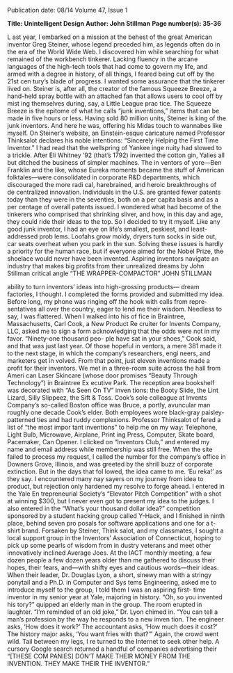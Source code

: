 Publication date: 08/14
Volume 47, Issue 1

**Title: Unintelligent Design**
**Author: John Stillman**
**Page number(s): 35-36**

L
ast year, I embarked on a mission at the behest 
of the great American inventor Greg Steiner, 
whose legend preceded him, as legends often do 
in the era of the World Wide Web. I discovered 
him while searching for what remained of the 
workbench tinkerer. Lacking fluency in the arcane 
languages of the high-tech tools that had come to 
govern my life, and armed with a degree in history, 
of all things, I feared being cut off by the 21st cen­
tury’s blade of progress. I wanted some assurance 
that the tinkerer lived on. 
Steiner is, after all, the creator of the famous 
Squeeze Breeze, a hand-held spray bottle with an 
attached fan that allows users to cool off by mist­
ing themselves during, say, a Little League prac­
tice. The Squeeze Breeze is the epitome of what 
he calls “junk inventions,” items that can be made 
in five hours or less. Having sold 80 million units, 
Steiner is king of the junk inventors. And here he 
was, offering his Midas touch to wannabes like 
myself. On Steiner’s website, an Einstein-esque 
caricature named Professor Thinksalot declares 
his noble intentions: “Sincerely Helping the First 
Time Inventor.”
I had read that the wellspring of Yankee inge­
nuity had slowed to a trickle. After Eli Whitney ’92 
(that’s 1792) invented the cotton gin, Yalies all but 
ditched the business of simpler machines. The in­
ventors of yore—Ben Franklin and the like, whose 
Eureka moments became the stuff of American 
folktales—were consolidated in corporate R&D 
departments, which discouraged the more radi­
cal, harebrained, and heroic breakthroughs of de­
centralized innovation. Individuals in the U.S. are 
granted fewer patents today than they were in the 
seventies, both on a per capita basis and as a per­
centage of overall patents issued. 
I wondered what had become of the tinkerers 
who comprised that shrinking sliver, and how, in 
this day and age, they could ride their ideas to the 
top. So I decided to try it myself.
Like any good junk inventor, I had an eye on 
life’s smallest, peskiest, and least-addressed prob­
lems. Loofahs grow moldy, dryers turn socks in­
side out, car seats overheat when you park in 
the sun. Solving these issues is hardly a priority 
for the human race, but if everyone aimed for 
the Nobel Prize, the shoelace would never have 
been invented. 
Aspiring inventors navigate an industry that 
makes big profits from their unrealized dreams
by John Stillman
critical angle
“THE WRAPPER-COMPACTOR” JOHN STILLMAN


ability to turn inventors’ ideas 
into high-grossing products—
dream factories, I thought. I 
completed the forms provided 
and submitted my idea. Before 
long, my phone was ringing off 
the hook with calls from repre­
sentatives all over the country, 
eager to lend me their wisdom. 
Needless to say, I was flattered. 
When I walked into his of­
fice in Braintree, Massachusetts, 
Carl Cook, a New Product Re­
cruiter for Invents Company, 
LLC, asked me to sign a form 
acknowledging that the odds 
were not in my favor. 
“Ninety-one thousand peo-
ple have sat in your shoes,” 
Cook said, and that was just 
last year. Of those hopeful in­
ventors, a mere 381 made it to 
the next stage, in which the 
company’s 
researchers, 
engi­
neers, and marketers get in­
volved. From that point, just 
eleven inventions made a profit
 for their inventors.
We met in a three-room 
suite across the hall from Ameri­
can Laser Skincare (whose door 
promises 
“Beauty 
Through 
Technology”) in Braintree Ex­
ecutive Park. The reception 
area bookshelf was decorated 
with “As Seen On TV” inven­
tions: the Booty Slide, the Lint 
Lizard, Silly Slippeez, the Sift 
& Toss. Cook’s sole colleague 
at Invents Company’s so-called 
Boston office was Bruce, a 
portly, avuncular man roughly 
one decade Cook’s elder. Both 
employees 
wore 
black-gray 
paisley-patterned ties and had 
ruddy complexions. 
Professor Thinksalot 
of­
fered a list of “the most impor­
tant inventions” to help me on 
my way: Telephone, Light Bulb, 
Microwave, 
Airplane, 
Print­
ing Press, Computer, Skate­
board, Pacemaker, Can Opener. 
I clicked on “Inventors Club,” 
and entered my name and email 
address while membership was 
still free. When the site failed to 
process my request, I called the 
number for the company’s office 
in Downers Grove, Illinois, and 
was greeted by the shrill buzz of 
corporate extinction. 
But in the days that fol­
lowed, the idea came to me. ‘Eu­
reka!’ as they say. 
I encountered many nay­
sayers on my journey from idea 
to product, but rejection only 
hardened my resolve to forge 
ahead. I entered in the Yale En­
trepreneurial Society’s “Elevator 
Pitch Competition” with a shot 
at winning $300, but I never 
even got to present my idea to 
the judges. I also entered in the 
“What’s your thousand dollar 
idea?” competition sponsored 
by a student hacking group 
called Y-Hack, and I finished in 
ninth place, behind seven pro­
posals for software applications 
and one for a t-shirt brand. 
Forsaken by Steiner, Think­
salot, and my classmates, I 
sought a local support group in 
the Inventors’ Association of 
Connecticut, hoping to pick up 
some pearls of wisdom from in­
dustry veterans and meet other 
innovatively inclined Average 
Joes. At the IACT monthly 
meeting, a few dozen people a 
few dozen years older than me 
gathered to discuss their hopes, 
their fears, and—with shifty 
eyes and cautious words—their 
ideas. When their leader, Dr. 
Douglas Lyon, a short, sinewy 
man with a stringy ponytail and 
a Ph.D. in Computer and Sys­
tems Engineering, asked me to 
introduce myself to the group, I 
told them I was an aspiring first-
time inventor in my senior year 
at Yale, majoring in history. 
“Oh, so you invented his­
tory?” quipped an elderly man in 
the group. The room erupted in 
laughter.
“I’m reminded of an old 
joke,” Dr. Lyon chimed in. “You 
can tell a man’s profession by the 
way he responds to a new inven­
tion. The engineer asks, ‘How 
does it work?’ The accountant 
asks, ‘How much does it cost?’ 
The history major asks, ‘You 
want fries with that?’”
Again, the crowd went wild. 
Tail between my legs, I re­
turned to the Internet to seek 
other help. A cursory Google 
search returned a handful of 
companies 
advertising 
their 
“[THESE COM­
PANIES] DON’T 
MAKE THEIR 
MONEY FROM 
THE INVENTION. 
THEY MAKE THEIR 
THE INVENTOR.”